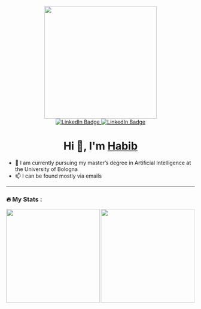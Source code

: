 <div id="header" align="center">
  <img src="https://media.giphy.com/media/v1.Y2lkPTc5MGI3NjExamhzdWUxb2oxeHYyMTdmcXhxMm12eGcwd2k4dGVxejlndDNmMWE1YSZlcD12MV9pbnRlcm5hbF9naWZfYnlfaWQmY3Q9Zw/8qrrHSsrK9xpknGVNF/giphy.gif" width="300"/>
  <div id="badges">
  <a href="https://www.linkedin.com/in/kazemihabib/">
    <img src="https://img.shields.io/badge/LinkedIn-blue?style=for-the-badge&logo=linkedin&logoColor=white" alt="LinkedIn Badge"/>
  </a>
  <a href="https://stackoverflow.com/users/4146943/habib-kazemi">
    <img src="https://img.shields.io/badge/StackOverflow-orange?style=for-the-badge&logo=stackoverflow&logoColor=white" alt="LinkedIn Badge"/>
  </a>
</div>
</div>


<h1 align="center">Hi 👋, I'm <a href="https://kazemihabib.github.io/" target="blank">
Habib</a></h1>


- 🔭 I am currently pursuing my master’s degree in Artificial Intelligence at the University of Bologna
- 📫 I can be found mostly via emails

---

### :fire: My Stats :
  <img  align="left"  src="https://github-readme-stats.vercel.app/api?username=kazemihabib&theme=dark&show_icons=true&count_private=true" width="250"/>
  <img src="https://github-readme-streak-stats.herokuapp.com/?user=kazemihabib&theme=dark&hide_border=false" width="250" /> 
